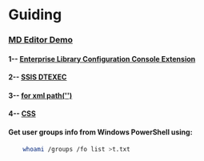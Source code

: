 # Guiding
### [MD Editor Demo](https://pandao.github.io/editor.md/)
#### 1-- [Enterprise Library Configuration Console Extension](https://github.com/Wwawawa/Guiding/blob/master/1-EnterpriseLibraryConfExtension.md)
#### 2-- [SSIS DTEXEC](https://github.com/Wwawawa/Guiding/blob/master/2-SSIS-DTEXEC.md)
#### 3-- [for xml path('')](https://github.com/Wwawawa/Guiding/blob/master/3-ForXmlPath.md)
#### 4-- [CSS](https://github.com/Wwawawa/Guiding/blob/master/4-CSS.md)
#### Get user groups info from Windows PowerShell using:
```sh
    whoami /groups /fo list >t.txt
```
